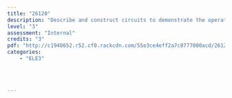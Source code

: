 ```yaml
---
title: "26120"
description: "Describe and construct circuits to demonstrate the operation and properties of electronic devices"
level: "3"
assessment: "Internal"
credits: "3"
pdf: "http://c1940652.r52.cf0.rackcdn.com/55e3ce4eff2a7c0777000acd/26120.pdf"
categories:
    - "ELE3"
    
    
    
    
---
```

